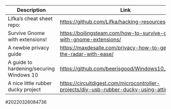 Description | Link
------------ | ------------
Lifka’s cheat sheet repo: | https://github.com/Lifka/hacking-resources
Survive Gnome with extensions! | https://boilingsteam.com/how-to-survive-gnome-with-gnome-extensions/
A newbie privacy guide | https://maxdesalle.com/privacy-how-to-get-off-the-radar-with-ease/
A guide to hardening/securing Windows 10 | https://github.com/beerisgood/Windows10_Hardening
A nice little rubber ducky project | https://circuitdigest.com/microcontroller-projects/diy-usb-rubber-ducky-using-attiny85
#20220326084736
